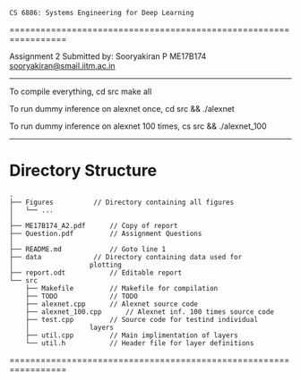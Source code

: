 
	CS 6886: Systems Engineering for Deep Learning	
=================================================================

Assignment 2
Submitted by: Sooryakiran P
	      ME17B174
	      sooryakiran@smail.iitm.ac.in

-----------------------------------------------------------------

To compile everything,
    cd src
    make all

To run dummy inference on alexnet once,
    cd src && ./alexnet

To run dummy inference on alexnet 100 times,
    cs src && ./alexnet_100

-----------------------------------------------------------------

Directory Structure
===================

```
.
├── Figures		     // Directory containing all figures
│   └── ...	
│	
├── ME17B174_A2.pdf	     // Copy of report
├── Question.pdf	     // Assignment Questions
│
├── README.md		     // Goto line 1
├── data		     // Directory containing data used for
│			        plotting
├── report.odt		     // Editable report
└── src
    ├── Makefile	     // Makefile for compilation
    ├── TODO		     // TODO
    ├── alexnet.cpp	     // Alexnet source code
    ├── alexnet_100.cpp	     // Alexnet inf. 100 times source code
    ├── test.cpp	     // Source code for testind individual
    │				layers
    ├── util.cpp	     // Main implimentation of layers
    └── util.h		     // Header file for layer definitions
```
=================================================================

